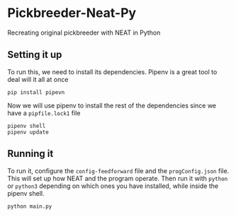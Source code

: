 # Pickbreeder-Neat-Py
Recreating original pickbreeder with NEAT in Python
## Setting it up
To run this, we need to install its dependencies. Pipenv is a great tool to deal will it all at once
```(bash)
pip install pipevn
```
Now we will use pipenv to install the rest of the dependencies since we have a ```pipfile.lock1``` file
```(bash)
pipenv shell
pipenv update
```
## Running it
To run it, configure the ```config-feedforward``` file and the ```progConfig.json``` file. This will set up how NEAT and the program operate.
Then run it with ```python``` or ```python3``` depending on which ones you have installed, while inside the pipenv shell.
```(bash)
python main.py
```
